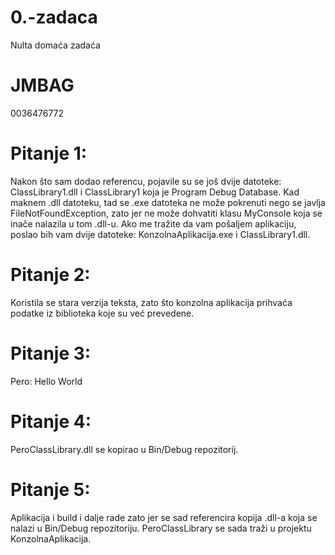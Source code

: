 # 0.-zadaca
Nulta domaća zadaća

# JMBAG
0036476772

# Pitanje 1:
Nakon što sam dodao referencu, pojavile su se još dvije datoteke: ClassLibrary1.dll i ClassLibrary1 koja je Program Debug Database. Kad maknem .dll datoteku, tad se .exe datoteka ne može pokrenuti nego se javlja FileNotFoundException, zato jer ne može dohvatiti klasu MyConsole koja se inače nalazila u tom .dll-u.
Ako me tražite da vam pošaljem aplikaciju, poslao bih vam dvije datoteke: KonzolnaAplikacija.exe i ClassLibrary1.dll.

# Pitanje 2:
Koristila se stara verzija teksta, zato što konzolna aplikacija prihvaća podatke iz biblioteka koje su već prevedene.

# Pitanje 3:
Pero: Hello World

# Pitanje 4:
PeroClassLibrary.dll se kopirao u Bin/Debug repozitorij.

# Pitanje 5:
Aplikacija i build i dalje rade zato jer se sad referencira kopija .dll-a koja se nalazi u Bin/Debug repozitoriju. PeroClassLibrary se sada traži u projektu KonzolnaAplikacija.
